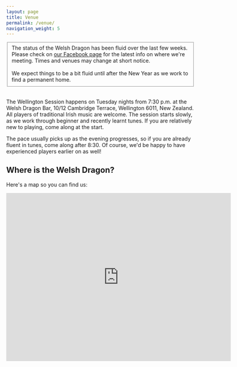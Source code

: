 ```yaml
---
layout: page
title: Venue
permalink: /venue/
navigation_weight: 5
---
```

<fieldset>
The status of the Welsh Dragon has been fluid over the last few weeks.  Please check on
<a href="https://www.facebook.com/groups/WellingtonSession">our Facebook page</a> for the latest info on where we're meeting. Times and venues may change at short notice.
<br />
<br />
We expect things to be a bit fluid until after the New Year as we work to find a permanent home.
</fieldset>
<br />

The Wellington Session happens on Tuesday nights from 7:30 p.m. at the Welsh Dragon Bar, 10/12 Cambridge Terrace, Wellington 6011, New Zealand. All players of traditional Irish music are welcome. The session starts slowly, as we work through beginner and recently learnt tunes. If you are relatively new to playing, come along at the start.

The pace usually picks up as the evening progresses, so if you are already fluent in tunes, come along after 8:30. Of course, we'd be happy to have experienced players earlier on as well!

Where is the Welsh Dragon?
--------------------------

Here's a map so you can find us:

<iframe src="https://www.google.com/maps/embed?pb=!1m14!1m8!1m3!1d11990.78551481517!2d174.784003!3d-41.293712!3m2!1i1024!2i768!4f13.1!3m3!1m2!1s0x0%3A0xe93ec36bf53fd1b0!2sThe+Welsh+Dragon+Bar!5e0!3m2!1sen!2snz!4v1462086010703" width="600" height="450" style="border:0" allowfullscreen></iframe>
